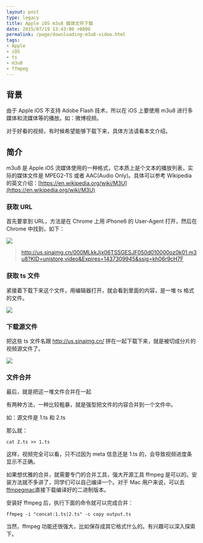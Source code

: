 ```yaml
---
layout: post
type: legacy
title: Apple iOS m3u8 媒体文件下载
date: 2015/07/19 13:43:00 +0800
permalink: /page/downloading-m3u8-video.html
tags:
- Apple
- iOS
- ts
- m3u8
- ffmpeg
---
```


## 背景

由于 Apple iOS 不支持 Adobe Flash 技术，所以在 iOS 上要使用 m3u8 进行多媒体和流媒体等的播放。如：微博视频。

对于好看的视频，有时候希望能够下载下来，具体方法请看本文介绍。

## 简介

m3u8 是 Apple iOS 流媒体使用的一种格式，它本质上是个文本的播放列表，实际的媒体文件是 MPEG2-TS 或者 AAC(Audio Only)。具体可以参考 Wikipedia 的英文介绍：[https://en.wikipedia.org/wiki/M3U](https://en.wikipedia.org/wiki/M3U)

### 获取 URL

首先要拿到 URL，方法是在 Chrome 上用 iPhone6 的 User-Agent 打开，然后在 Chrome 中找到，如下：

![](http://crispgm.com/image/video-url.png)

> http://us.sinaimg.cn/000MLkkJjx06TSSGESJF050d010000oz0k01.m3u8?KID=unistore,video&Expires=1437309945&ssig=kh06r9cH7F

### 获取 ts 文件

紧接着下载下来这个文件，用编辑器打开，就会看到里面的内容，是一堆 ts 格式的文件。

![](http://crispgm.com/image/m3u8-file-content.png)

### 下载源文件

把这些 ts 文件名跟 http://us.sinaimg.cn/ 拼在一起下载下来，就是被切成分片的视频源文件了。

![](http://crispgm.com/image/ts-file.png)

### 文件合并

最后，就是把这一堆文件合并在一起

有两种方法，一种比较粗暴，就是强型把文件的内容合并到一个文件中。

如：源文件是 1.ts 和 2.ts

那么就：

    cat 2.ts >> 1.ts

这样，视频完全可以看，只不过因为 meta 信息还是 1.ts 的，会导致视频进度条显示不正确。

如果想优雅的合并，就需要专门的合并工具，强大开源工具 ffmpeg 是可以的。安装方法就不多讲了，同学们可以自己编译一个。对于 Mac 用户来说，可以去 [ffmpegmac](http://ffmpegmac.net/)直接下载编译好的二进制版本。

安装好 ffmpeg 后，执行下面的命令就可以完成合并：

    ffmpeg -i "concat:1.ts|2.ts" -c copy output.ts

当然，ffmpeg 功能还很强大，比如保存成其它格式什么的。有兴趣可以深入探索下。

